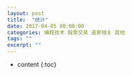 ```yaml
---
layout: post
title:  "统计"
date: 2017-04-05 00:00:00
categories: 编程技术 股票交易 道家相关 其他
tags: ""
excerpt: ""
---
```


* content
{:toc}






<script>
alert('☯');
</script>

































